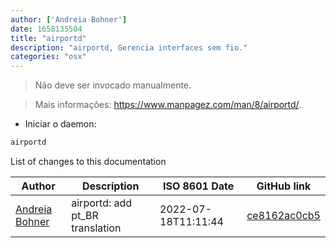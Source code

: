 ```yaml
---
author: ['Andreia Bohner']
date: 1658135504
title: "airportd"
description: "airportd, Gerencia interfaces sem fio."
categories: "osx"
---
```

> Não deve ser invocado manualmente.

> Mais informações: <https://www.manpagez.com/man/8/airportd/>.

- Iniciar o daemon:

```bash
airportd
```
List of changes to this documentation


Author | Description | ISO 8601 Date | GitHub link
------|-----|-----|-----
[Andreia Bohner](mailto:andreiabohner@gmail.com) | airportd: add pt_BR translation | 2022-07-18T11:11:44 | [ce8162ac0cb5](https://github.com/tldr-pages/tldr/commit/ce8162ac0cb5394caede4b69302b5c2fb370d443)

